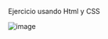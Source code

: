 Ejercicio usando Html y CSS

![image](https://user-images.githubusercontent.com/67648870/135665825-ee787537-6199-4329-b572-fd67ff3dcb1b.png)

